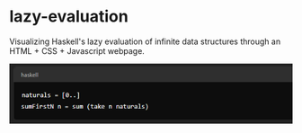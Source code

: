 # lazy-evaluation
Visualizing Haskell's lazy evaluation of infinite data structures through an HTML + CSS + Javascript webpage.

![Haskell](/haskell.png)
